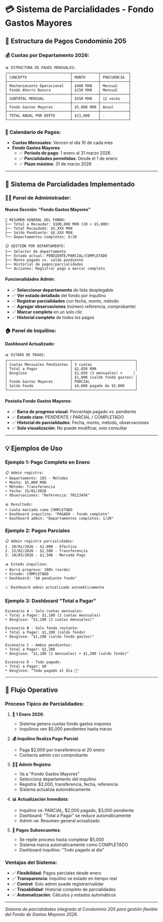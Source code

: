 # 💳 Sistema de Parcialidades - Fondo Gastos Mayores

## 🎯 Estructura de Pagos Condominio 205

### 💰 **Cuotas por Departamento 2026:**

```
📊 ESTRUCTURA DE PAGOS MENSUALES:
┌─────────────────────────────┬────────────┬─────────────┐
│ CONCEPTO                    │ MONTO      │ FRECUENCIA  │
├─────────────────────────────┼────────────┼─────────────┤
│ Mantenimiento Operacional   │ $400 MXN   │ Mensual     │
│ Fondo Ahorro Basura         │ $150 MXN   │ Mensual     │
├─────────────────────────────┼────────────┼─────────────┤
│ SUBTOTAL MENSUAL            │ $550 MXN   │ 12 veces    │
├─────────────────────────────┼────────────┼─────────────┤
│ Fondo Gastos Mayores        │ $5,000 MXN │ Anual       │
├─────────────────────────────┼────────────┼─────────────┤
│ TOTAL ANUAL POR DEPTO       │ $11,600    │ -           │
└─────────────────────────────┴────────────┴─────────────┘
```

### 📅 **Calendario de Pagos:**
- **Cuotas Mensuales**: Vencen el día 10 de cada mes
- **Fondo Gastos Mayores**: 
  - ✅ **Período de pago**: 1 enero al 31 marzo 2026
  - ✅ **Parcialidades permitidas**: Desde el 1 de enero
  - ✅ **Plazo máximo**: 31 de marzo 2026

---

## 🔧 Sistema de Parcialidades Implementado

### 👨‍💼 **Panel de Administrador:**

#### **Nueva Sección: "Fondo Gastos Mayores"**
```
🏦 RESUMEN GENERAL DEL FONDO:
├── Total a Recaudar: $100,000 MXN (20 × $5,000)
├── Total Recaudado: $X,XXX MXN  
├── Saldo Pendiente: $X,XXX MXN
└── Departamentos Completos: X/20

📋 GESTIÓN POR DEPARTAMENTO:
├── Selector de departamento
├── Estado actual: PENDIENTE/PARCIAL/COMPLETADO
├── Monto pagado vs. saldo pendiente
├── Historial de pagos/parcialidades
└── Acciones: Registrar pago o marcar completo
```

#### **Funcionalidades Admin:**
- ✅ **Seleccionar departamento** de lista desplegable
- ✅ **Ver estado detallado** del fondo por inquilino
- ✅ **Registrar parcialidades** con fecha, monto, método
- ✅ **Agregar observaciones** (número referencia, comprobante)
- ✅ **Marcar completo** en un solo clic
- ✅ **Historial completo** de todos los pagos

### 🏠 **Panel de Inquilino:**

#### **Dashboard Actualizado:**
```
📊 ESTADO DE PAGOS:
┌─────────────────────────────┬─────────────────────────────┐
│ Cuotas Mensuales Pendientes │ 3 cuotas                    │
│ Total a Pagar               │ $2,650 MXN                  │
│ Desglose                    │ $1,650 (3 mensuales) +     │
│                             │ $1,000 (saldo fondo gastos) │
│ Fondo Gastos Mayores        │ PARCIAL                     │
│ Saldo Fondo                 │ $4,000 pagado de $5,000     │
└─────────────────────────────┴─────────────────────────────┘
```

#### **Pestaña Fondo Gastos Mayores:**
- ✅ **Barra de progreso visual**: Porcentaje pagado vs. pendiente
- ✅ **Estado claro**: PENDIENTE / PARCIAL / COMPLETADO  
- ✅ **Historial de parcialidades**: Fecha, monto, método, observaciones
- ✅ **Solo visualización**: No puede modificar, solo consultar

---

## 💡 Ejemplos de Uso

### **Ejemplo 1: Pago Completo en Enero**
```
📋 Admin registra:
• Departamento: 103 - Melndez
• Monto: $5,000 MXN  
• Método: Transferencia
• Fecha: 15/01/2026
• Observaciones: "Referencia: TR123456"

📊 Resultado:
• Cuota marcada como COMPLETADO
• Dashboard inquilino: "PAGADO - Fondo completo"
• Dashboard admin: "Departamentos completos: 1/20"
```

### **Ejemplo 2: Pagos Parciales**
```
📋 Admin registra parcialidades:
1. 20/01/2026 - $2,000 - Efectivo
2. 15/02/2026 - $1,500 - Transferencia  
3. 10/03/2026 - $1,500 - Mercado Pago

📊 Estado inquilino:
• Barra progreso: 100% (verde)
• Estado: COMPLETADO
• Dashboard: "$0 pendiente fondo"

📈 Dashboard admin actualizado automáticamente
```

### **Ejemplo 3: Dashboard "Total a Pagar"**
```
Escenario A - Solo cuotas mensuales:
• Total a Pagar: $1,100 (2 cuotas mensuales)
• Desglose: "$1,100 (2 cuotas mensuales)"

Escenario B - Solo fondo restante:
• Total a Pagar: $1,200 (saldo fondo)
• Desglose: "$1,200 (saldo fondo gastos)"

Escenario C - Ambos pendientes:
• Total a Pagar: $2,300
• Desglose: "$1,100 (2 mensuales) + $1,200 (saldo fondo)"

Escenario D - Todo pagado:
• Total a Pagar: $0
• Desglose: "Todo pagado al día 🎉"
```

---

## 🔄 Flujo Operativo

### **Proceso Típico de Parcialidades:**

1. **📅 1 Enero 2026**:
   - Sistema genera cuotas fondo gastos mayores
   - Inquilinos ven $5,000 pendientes hasta marzo

2. **💰 Inquilino Realiza Pago Parcial**:
   - Paga $2,000 por transferencia el 20 enero
   - Contacta admin con comprobante

3. **👨‍💼 Admin Registra**:
   - Va a "Fondo Gastos Mayores"
   - Selecciona departamento del inquilino
   - Registra: $2,000, transferencia, fecha, referencia
   - Sistema actualiza automáticamente

4. **📊 Actualización Inmediata**:
   - Inquilino ve: PARCIAL, $2,000 pagado, $3,000 pendiente
   - Dashboard: "Total a Pagar" se reduce automáticamente
   - Admin ve: Resumen general actualizado

5. **🔄 Pagos Subsecuentes**:
   - Se repite proceso hasta completar $5,000
   - Sistema marca automáticamente como COMPLETADO
   - Dashboard inquilino: "Todo pagado al día"

### **Ventajas del Sistema:**
- ✅ **Flexibilidad**: Pagos parciales desde enero
- ✅ **Transparencia**: Inquilino ve estado en tiempo real  
- ✅ **Control**: Solo admin puede registrar/validar
- ✅ **Trazabilidad**: Historial completo de parcialidades
- ✅ **Automatización**: Cálculos y estados automáticos

---

*Sistema de parcialidades integrado al Condominio 205 para gestión flexible del Fondo de Gastos Mayores 2026.*